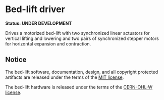 # Bed-lift driver

**Status: UNDER DEVELOPMENT**

Drives a motorized bed-lift with two synchronized linear actuators for vertical lifting and lowering and two pairs of synchronized stepper motors for horizontal expansion and contraction.

## Notice

The bed-lift software, documentation, design, and all copyright protected artifacts are released under the terms of the [MIT license](LICENSE).

The bed-lift hardware is released under the terms of the [CERN-OHL-W license](hardware/LICENSE).
